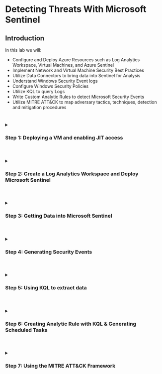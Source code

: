 # Detecting Threats With Microsoft Sentinel


## Introduction
In this lab we will:
- Configure and Deploy Azure Resources such as Log Analytics Workspace, Virtual Machines, and Azure Sentinel
- Implement Network and Virtual Machine Security Best Practices
- Utilize Data Connectors to bring data into Sentinel for Analysis
- Understand Windows Security Event logs
- Configure Windows Security Policies
- Utilize KQL to query Logs
- Write Custom Analytic Rules to detect Microsoft Security Events
- Utilize MITRE ATT&CK to map adversary tactics, techniques, detection and mitigation procedures

#
<details>
<summary>
  
### Step 1: Deploying a VM and enabling JIT access

</summary>  
<br/>
 In this lab, we will first create the virtual machine (VM) inside a resource group. A resource group is simply a way to logical separate our cloud resources in Azure.
 One way to create a resource group is to search for 'Resource Group' in the portal searchbar, and then clicking 'Create'. We can then fill in the name and select the region desired for our resource group.
 Now, from the main page of the Azure portal, click 'Create a Resouce', then click create under 'Virtual Machine'.
   
  We will configure the virtual machine as follows:

  ![image](https://github.com/romhaki/Detecting-Threats-With-Microsoft-Sentinel/assets/136436650/3618f855-5d9b-4c7e-b720-d7ec354cd9a1)

  Note that we have enabled 3389 as an inbound port. This will allow us to use Remote Desktop Protocol to access our VM. However, since we have enabled RDP on our VM, it may be subject to brute force attacks. To mitigate this threat, we will enable just-in-time (JIT) VM access. With JIT, we can limit access to our VM by time or even allow only our IP. More about JIT can be read <a href="https://docs.microsoft.com/en-us/azure/defender-for-cloud/just-in-time-access-usage?tabs=jit-config-asc%2Cjit-request-asc">here</a>. To enable this, access Microsoft Defender for Cloud, which can be done by searching for this service via the search bar at the top of the portal. In the Environment Settings section of Microsoft Defender for Cloud, select ‘enable all plans’. This will give us access to the enhanced security features in our subscription which we will need to enable JIT. 

![image](https://github.com/romhaki/Detecting-Threats-With-Microsoft-Sentinel/assets/136436650/020cc87c-2f73-46e7-a7bf-16fd993b6518)

  Now, go to the Workload Protections in Microsoft Defender for Cloud via the left panel. Under ‘Advanced Protection’, select Just-in-time VM access. 
Now, enable JIT on the VM being used for the project:



![image](https://github.com/romhaki/Detecting-Threats-With-Microsoft-Sentinel/assets/136436650/c753890f-815a-46d5-ba66-73e9b4b7e7a2)


  From here, we can navigate to the settings page for our VM, and in the 'Connect' pane select ‘My IP’ as the Source IP and Request access.
  
![image](https://github.com/romhaki/Detecting-Threats-With-Microsoft-Sentinel/assets/136436650/bf9b82a5-1a69-49ef-a97a-1ecb0ad82bae)

  Now, the VM will only be allowed RDP access from the IP we are using. 

  </details>
  
  
  #
<details>
<summary>
  
### Step 2: Create a Log Analytics Workspace and Deploy Microsoft Sentinel 
</summary>  
<br/>
Now, we will create a Log Analytics Workspace and deploy Microsoft Sentinel. The Log Analytics workspace will collect and store the log data.

Search for Microsoft Sentinel in the Azure portal  search bar and click 'Create' to create a Log Analytics workspace. 

![image](https://github.com/romhaki/Detecting-Threats-With-Microsoft-Sentinel/assets/136436650/3009aacc-eecc-4b3c-9ed8-bbf60dc03dae)

As always, ensure the workspace is being applied to the correct Resource group. 

  ![image](https://github.com/romhaki/Detecting-Threats-With-Microsoft-Sentinel/assets/136436650/d8d91acb-d520-4822-91be-14b7aef7db4b)


  Now, go to Microsoft Sentinel via the search bar, and add Sentinel to the workspace. 
  
  Initially, there will be nothing to display until we click the button which will prompt us to add Sentinel to the workspace:


![image](https://github.com/romhaki/Detecting-Threats-With-Microsoft-Sentinel/assets/136436650/dcc965f0-f148-4784-9750-4b9958315fa6)

  Select the workspace we created and click 'Add'. 

![image](https://github.com/romhaki/Detecting-Threats-With-Microsoft-Sentinel/assets/136436650/91625f19-3e98-4050-b9f2-0d8b869ab0df)

  Now, we are able to access the logs workspace after navigating to Microsoft Sentinel. 
  </details>
  

  #
<details>
<summary>
  
### Step 3: Getting Data into Microsoft Sentinel  
</summary>  
<br/>
Now, we need to utilize a data connector to create a data collection rule to import data from the Windows VM so we can view detected incidents[b]. Under the ‘Data connectors’ tab under ‘Configuration’ in Sentinel, search for ‘Windows Security Events’ and select ‘Windows Security Events via AMA’ and click on  ‘Open Connector Page’.   

![image](https://github.com/romhaki/Detecting-Threats-With-Microsoft-Sentinel/assets/136436650/68692c10-5a6c-44ed-92f6-ebd549250462)

  
  From here, we can now click 'Create data collection rule'.

![image](https://github.com/romhaki/Detecting-Threats-With-Microsoft-Sentinel/assets/136436650/560956f9-16af-41cd-9d0d-9b3898577fff)

  Select the Windows VM resource that has been created, and create the rule. For this project we will stream ‘All Security Events’ as shown:
  
![image](https://github.com/romhaki/Detecting-Threats-With-Microsoft-Sentinel/assets/136436650/0a44a49a-d36c-4bc1-86de-c93b4c5ad9b7)
  
  Finally, click 'Create'. 
  
![image](https://github.com/romhaki/Detecting-Threats-With-Microsoft-Sentinel/assets/136436650/abb192d1-ef82-4a0e-b8b6-140e2eb857f3)
  
  Now, if we go back to the 'Data connectors' panel in Sentinel we can see that ‘Windows Security Events via AMA’ is now connected. 
  
![image](https://github.com/romhaki/Detecting-Threats-With-Microsoft-Sentinel/assets/136436650/4267e1a6-9e97-45bd-bb10-ddcaa2c7fc8b)

</details>



  #
<details>
<summary>
  
### Step 4: Generating Security Events  
</summary>  
<br/>
Since our VM is now connected to Sentinel and the Log Analytics workspace, we can now take actions within our Windows 10 VM that will create security alerts.
 Navigate to the VM in the Azure portal and ensure that the VM is running.
  
  We will now RDP into our VM. From a local Windows machine, the 'Remote Desktop Connection' program may be used to achieve this. Enter the public IP of the VM which can be found in the 'Networking' section of the VM's page. 
![image](https://github.com/romhaki/Detecting-Threats-With-Microsoft-Sentinel/assets/136436650/65252035-9a22-4689-ac52-418de8c0ea00)

  Inside the VM, access the 'Event Viewer' application which can be done by searching for it from the start menu. Navigate to Security which is under 'Windows Logs'. One event we can view is Event 4624 which corresponds to a successful login. We can use the find tool to highlight instances of this. Clicking the event will bring up more detailed information about the action. 
![image](https://github.com/romhaki/Detecting-Threats-With-Microsoft-Sentinel/assets/136436650/1a39583e-870e-48a8-8ca5-3a2ddcf262af)

 </details>
  
  
  #
<details>
<summary>
  
### Step 5: Using KQL to extract data  
</summary>  
<br/>
We can now use the Microsoft Sentinel SIEM to view security logs pertaining to our VM. In the ‘Logs’ section of the Log Analytics workspace created in Microsoft Sentinel, we can use Kusto Query Language, KQL, to extract the desired data.
  For instance, we can use the following query to show instances of successful logins:
  
  ```
  SecurityEvent
| where EventID == 4624
| project TimeGenerated, Computer, AccountName
 ```
   
![image](https://github.com/romhaki/Detecting-Threats-With-Microsoft-Sentinel/assets/136436650/0a494813-fc82-4197-a7bd-c9e70935e1f8)

  This shows the event from the Security Event table, showing the event with ID 4624, and shows the time the event was generated, the computer name.
Another event we can view is an unsuccessful login, which would have an EventID of 4625. To generate such an alert, we may attempt to RDP into the machine but provide an incorrect password on purpose. 
 </details>
 
   #
<details>
<summary>
  
### Step 6: Creating Analytic Rule with KQL & Generating Scheduled Tasks   
</summary>  
<br/>
Now, we can create analytic rules to be alerted about certain events. Upon the detection of a specified activity in our VM, an alert will be generated. In the analytics section of Microsoft Sentinel, there are various rule templates that may be used to automatically generate alerts. These are alerts built into the SIEM that we can start using to monitor our infrastructure. 
  
![image](https://github.com/romhaki/Detecting-Threats-With-Microsoft-Sentinel/assets/136436650/fb4666de-cd6e-46b3-a188-2354e3730931)

  <strong> Scheduled Task and Persistence Techniques: </strong>
 
  In this lab, we will used the scheduled task/job technique to simulate tactics done by adversaries. While some scheduled tasks can be harmless, such as starting a non-malicious program, threat actors often use this functionality to establish persistence. The MITRE attack framework discusses this technique in detail <a href="https://attack.mitre.org/techniques/T1053/">here</a>.
  
As stated, “Adversaries may abuse task scheduling functionality to facilitate initial or recurring execution of malicious code. Utilities exist within all major operating systems to schedule programs or scripts to be executed at a specified date and time… Adversaries may use task scheduling to execute programs at system startup or on a scheduled basis for persistence.” While the scheduled task we will create is harmless, such actions may be associated with malicious intent by threat actors." 
 
  In this lab, our scheduled task will not be malicious as we will be creating a scheduled task that opens a browser at a specific time. However, we will create an analytic rule that will monitor for this type of event so that we will be alerted in the SIEM about this kind of action.

  Since it is not enabled by default, we need to enable logging for a scheduled task creation. In our VM, we can open the ‘Local Security Policy’ application. Under ‘Advanced Audit Policy Configuration’ and ‘System Audit Policies’, we can select 'Object Access’. From here, select ‘Audit Other Object Access Events’ and enable both ‘success’ and ‘failure’ as shown. After completing this step, logging will be enabled for scheduled task events. 
  
  ![image](https://github.com/romhaki/Detecting-Threats-With-Microsoft-Sentinel/assets/136436650/10e1436e-74ef-41f3-9a2f-51c780b31635)


  <strong> Creating the Scheduled Task: </strong>
  
  Finally, scheduling a task in Windows 10 can be done by opening the ‘Task Scheduler’ application and using the ‘Create Task’ feature. 
  
![image](https://github.com/romhaki/Detecting-Threats-With-Microsoft-Sentinel/assets/136436650/169bf494-1c66-4874-8fbb-4c5cf3fc59fb)

  Under Triggers, set a time in the future. Under actions, we can set an action to start a program. In this example, I have chosen to start Microsoft Edge.
  
![image](https://github.com/romhaki/Detecting-Threats-With-Microsoft-Sentinel/assets/136436650/0efd3b55-5204-4d94-b7ae-89ed23878e71)

  The scheduled task creation will now also show up in the Security section of 'Event Viewer' in the VM with an Event ID of 4698. Now, we can create the analytic rule to alert us about this in our SIEM.
  
  <strong> Writing the analytic rule using KQL: </strong>
  In this step, we will use a KQL query to alert us when a scheduled task is created.
Note that when we run the query in the Logs section of the workspace, specific events can be expanded to show the ‘EventData’.  
  

![image](https://github.com/romhaki/Detecting-Threats-With-Microsoft-Sentinel/assets/136436650/d4078f44-31e1-490b-82d2-12b7dce3f90e)


In the ‘EventData’ section, we can find more useful information, such as the scheduled tasks name, the ClientProcessID, the username of the account that the task was created on, and more. We can use the 'parse' command in our KQL query to extract data from the 'EventData' Field that we find important, and use the 'project' command to display the data fields as columns:
  ```
  SecurityEvent                            
 | where EventID == 4698
 | parse EventData with * '<Data Name="SubjectUserName">' User '</Data>' *
 | parse EventData with * '<Data Name="TaskName">' NameofScheuduledTask '</Data>' *
 | parse EventData with * '<Data Name="ClientProcessId">' ClientProcessID '</Data>' *
 | project Computer, TimeGenerated, ClientProcessID, NameofScheuduledTask, User
  ```
  Under Results, this will now show us the Computer, Time Generated, the ClientProcessID, the name of the task that was scheduled, and the User. Thus, we can generate Event Data and place it into its own category for readability. This may be beneficial for the analyst investigating the logs. 
  
  We will now use this KQL logic to alert us when new scheduled tasks are created. Navigate back to Microsoft Sentinel, open the analytics workspace previously created. Open  ‘Analytics’ and click ‘Create’ to find the option to create a ‘Scheduled query rule’.
  We will create a new scheduled rule as follows:

  ![image](https://github.com/romhaki/Detecting-Threats-With-Microsoft-Sentinel/assets/136436650/38907617-9739-4e0f-b127-a8fa44b7aa54)

  For the rule logic, use the KQL query that was created to extract our desired information: 
  
![image](https://github.com/romhaki/Detecting-Threats-With-Microsoft-Sentinel/assets/136436650/65063ba6-76ee-4120-b81f-f8d50fc0d2c1)
  
  We will also utilize Alert Enrichment. The purpose of this is to provide more relevant context to our alerts.

![image](https://github.com/romhaki/Detecting-Threats-With-Microsoft-Sentinel/assets/136436650/ab749a0d-d0d5-4524-81dc-5ffaff499967)

  Under query scheduling, set the query to run every 5 minutes. It is 5 hours by default:
  
![image](https://github.com/romhaki/Detecting-Threats-With-Microsoft-Sentinel/assets/136436650/14b3135b-ec0c-4906-9a51-91a9345c0952)

  The full configuration for the scheduled rule is as follows: 

![image](https://github.com/romhaki/Detecting-Threats-With-Microsoft-Sentinel/assets/136436650/3edb77ee-8635-40a8-8822-a15132f4c398)

  
  After creating this rule, we can create another task in the Windows VM as before, and the alert will be triggered in Microsoft Sentinel. Once more tasks are created, we can view the occurrences in the ‘Incidents’ page of Microsoft Sentinel.

![image](https://github.com/romhaki/Detecting-Threats-With-Microsoft-Sentinel/assets/136436650/81972c15-400f-49b2-8d22-6cb8c40a5f53)

  Since we utilized entity mapping when creating the scheduled rule, we can also see the information such as the user, machine name, task name, and the process ID which would help in an investigative process. The security analyst could now use this information along with other tools to evaluate the alert. 
  
 </details>
  
   #
<details>
<summary>
  
### Step 7: Using the MITRE ATT&CK Framework   
</summary>  
<br/>
The observed MITRE ATT&CK tactic that we have detected using the Microsoft Sentinel SIEM in this lab is <a href="https://attack.mitre.org/tactics/TA0003/">TA0003 Persistence</a>. This tactic is used by threat actors to maintain access to systems despite system restarts, changed credentials, or other events that could remove their access from systems. We can use the MITRE ATT&CK Framework to narrow down the specific technique a potential threat actor may be using in this lab, and we can identify the technique and sub-technique as <a href="https://attack.mitre.org/techniques/T1053/005/">T1053.005</a>.
  

  ![image](https://github.com/romhaki/Detecting-Threats-With-Microsoft-Sentinel/assets/136436650/a58fbebc-452b-4f0b-b8e3-6241a3654254)

  
  <strong> Detection </strong>
  By logging specific Windows Event IDs with the help of Microsoft Sentinel, we were able to detect this activity. The MITRE ATT&CK Framework also outlines some recommendations by Microsoft for detection. 
  
 ![image](https://github.com/romhaki/Detecting-Threats-With-Microsoft-Sentinel/assets/136436650/da3860d1-9fff-43f8-9dec-b5c7f80f021c)


  
  <strong> Mitigation </strong> 
  One mitigation technique outlined in the MITRE ATT&CK Framework is <a href="https://attack.mitre.org/mitigations/M1018/">User Account Management, ID: M1018</a>.
  As shown, this technique can be mitigated by only authorizing administrators to create tasks on remote systems.
  
![image](https://github.com/romhaki/Detecting-Threats-With-Microsoft-Sentinel/assets/136436650/34df28cc-0648-4384-9286-4ab648352d0c)

  

  
 </details>
  
  
  

  
  
